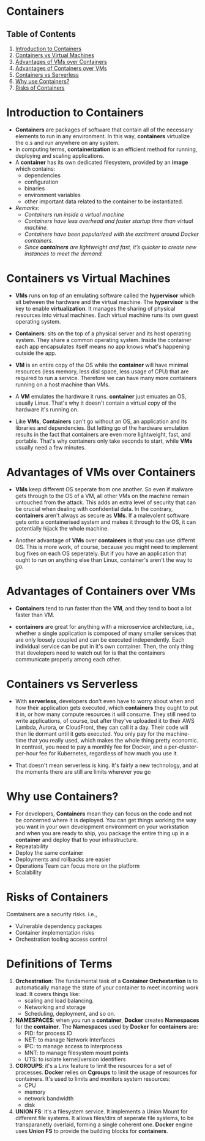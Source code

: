 # Containers

## Table of Contents
1. [Introduction to Containers](#Introduction-to-Containers)
2. [Containers vs Virtual Machines](#Containers-vs-Virtual-Machines)
3. [Advantages of VMs over Containers](#Advantages-of-VMs-over-Containers)
4. [Advantages of Containers over VMs](#Advantages-of-Containers-over-VMs)
5. [Containers vs Serverless](#Containers-vs-Serverless)
6. [Why use Containers?](#Why-use-Containers?)
7. [Risks of Containers](#Risks-of-Containers)

# Introduction to Containers
* __Containers__ are packages of software that contain all of the necessary elements to run in any environment. In this way, __containers__ virtualize the o.s and run anywhere on any system.
* In computing terms, __containerization__ is an efficient method for running, deploying and scaling applications.
* A __container__ has its own dedicated filesystem, provided by an __image__ which contains:
    * dependencies
    * configuration
    * binaries
    * environment variables
    * other important data related to the container to be instantiated.
* _Remarks_:
    * _Containers run inside a virtual machine_
    * _Containers have less overhead and faster startup time than virtual machine._
    * _Containers have been popularized with the excitment around Docker containers._
    * _Since __containers__ are lightweight and fast, it’s quicker to create new instances to meet the demand._

# Containers vs Virtual Machines 
* __VMs__ runs on top of an emulating software called the __hypervisor__ which sit between the hardware and the virtual machine. The __hypervisor__ is the key to enable __virtualization__. It manages the sharing of physical resources into virtual machines. Each virtual machine runs its own guest operating system.

* __Containers__: sits on the top of a physical server and its host operating system. They share a common operating system. Inside the container each app encapsulates itself means no app knows what's happening outside the app.

* __VM__ is an entire copy of the OS while the __container__ will have minimal resources  (less memory, less disl space, less usage of CPU) that are required to run a service. Therefore we can have many more containers running on a host machine than VMs.

* A __VM__ emulates the hardware it runs.  __container__ just emuates an OS, usually Linux. That's why it doesn't contain a virtual copy of the hardware it's running on.

* Like __VMs__, __Containers__ can't go without an OS, an application and its libraries and dependencies. But letting go of the hardware emulation results in the fact that containers are even more lightweight, fast, and portable. That's why containers only take seconds to start, while __VMs__ usually need a few minutes.

# Advantages of VMs over Containers
* __VMs__ keep different OS seperate from one another. So even if malware gets through to the OS of a VM, all other VMs on the machine remain untouched from the attack. This adds an extra level of security that can be crucial when dealing with confidential data. In the contrary, __containers__ aren't always as secure as __VMs__. If a malevolent software gets onto a containerised system and makes it through to the OS, it can potentially hijack the whole machine.

* Another advantage of __VMs__ over __containers__ is that you can use differnt OS. This is more work, of course, because you might need to implement bug fixes on each OS seperately. But if you have an application that ought to run on anything else than Linux, container's aren't the way to go.

# Advantages of Containers over VMs
* __Containers__ tend to run faster than the __VM__, and they tend to boot a lot faster than VM.

* __containers__ are great for anything with a microservice architecture, i.e., whether a single application is composed of many smaller services that are only loosely coupled and can be executed independently. Each individual service can be put in it's own container. Then, the only thing that developers need to watch out for is that the containers communicate properly among each other.

# Containers vs Serverless
* With __serverless__, developers don't even have to worry about when and how their application gets executed, which __containers__ they ought to put it in, or how many compute resources it will consume. They still need to write applications, of course, but after they've uploaded it to their AWS Lambda, Aurora, or CloudFront, they can call it a day. Their code will then lie dormant until it gets executed. You only pay for the machine-time that you really used, which makes the whole thing pretty economic. In contrast, you need to pay a monthly fee for Docker, and a per-cluster-per-hour fee for Kubernetes, regardless of how much you use it.

* That doesn't mean serverless is king. It's fairly a new technology, and at the moments there are still are limits wherever you go

# Why use Containers?
* For developers, __Containers__ mean they can focus on the code and not be concerned where it is deployed. You can get things working the way you want in your own development environment on your workstation and when you are ready to ship, you package the entire thing  up in a __container__ and deploy that to your infrastructure.
* Repeatability
* Deploy the same container
* Deployments and rollbacks are easier
* Operations Team can focus more on the platform
* Scalability

# Risks of Containers
Comtainers are a security risks. i.e.,
* Vulnerable dependency packages
* Container implementation risks
* Orchestration tooling access control

# Definitions of Terms
1. __Orchestration__: The fundamental task of a __Container Orchestartion__ is to automatically manage the state of your container to meet incoming work load. It covers things like: 
    * scaling and load balancing.
    * Networking and storage
    * Scheduling, deployment, and so on.
1. __NAMESPACES__: when you run a __container__, __Docker__ creates __Namespaces__ for the __container__. The __Namespaces__ used by __Docker__ for __containers__ are:
    * PID: for process ID
    * NET: to manage Network Interfaces
    * IPC: to manage access to interprocess
    * MNT: to manage filesystem mount points
    * UTS: to isolate kernel/version identifiers
2. __CGROUPS__: it's a Linx feature to limit the resources for a set of processes. __Docker__ relies on __Cgroups__ to limit the usage of resources for containers. It's used to limits and monitors system resources:
    * CPU
    * memory
    * network bandwidth
    * disk
3. __UNION FS__: it's a filesystem service. It implements a Union Mount for different file systems. It allows files/dirs of seperate file systems, to be transparanetly overlaid, forming a single coherent one. __Docker__ engine uses __Union FS__ to provide the building blocks for __containers__.